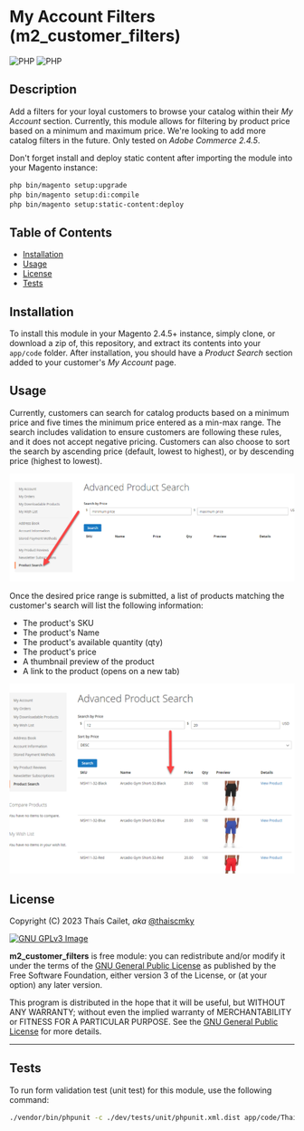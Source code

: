 # My Account Filters (m2_customer_filters)
![PHP](https://img.shields.io/badge/PHP-777BB4?style=for-the-badge&logo=php&logoColor=white)
![PHP](https://img.shields.io/badge/JavaScript-323330?style=for-the-badge&logo=javascript&logoColor=F7DF1E)
## Description
Add a filters for your loyal customers to browse your catalog within their _My Account_ section. 
Currently, this module allows for filtering by product price based on a minimum and maximum price.
We're looking to add more catalog filters in the future. Only tested on _Adobe Commerce 2.4.5_. 

Don't forget install and deploy static content after importing the module into your Magento instance:

```bash
php bin/magento setup:upgrade
php bin/magento setup:di:compile
php bin/magento setup:static-content:deploy
```

## Table of Contents

- [Installation](#installation)
- [Usage](#usage)
- [License](#license)
- [Tests](#tests)

## Installation

To install this module in your Magento 2.4.5+ instance, simply clone, or download a zip of, this repository, and extract its contents into your `app/code` folder. After installation, you should have a _Product Search_ section added to your customer's _My Account_ page.

## Usage

Currently, customers can search for catalog products based on a minimum price and five times the minimum price entered as a min-max range. The search includes validation to ensure customers are following these rules, and it does not accept negative pricing.
Customers can also choose to sort the search by ascending price (default, lowest to highest), or by descending price (highest to lowest).

![alt Product Search section preview](assets/images/product_search_ss.png)

Once the desired price range is submitted, a list of products matching the customer's search will list the following information:

* The product's SKU
* The product's Name
* The product's available quantity (qty)
* The product's price
* A thumbnail preview of the product
* A link to the product (opens on a new tab)

![alt Product Search results preview](assets/images/product_search_results_ss.png)


## License
Copyright (C) 2023  Thaís Cailet, _aka_ [@thaiscmky](https://github.com/thaiscmky)

[![GNU GPLv3 Image](https://www.gnu.org/graphics/gplv3-127x51.png)](http://www.gnu.org/licenses/gpl-3.0.en.html)

**m2_customer_filters** is free module: you can redistribute and/or modify it under the terms of the
[GNU General Public License](https://www.gnu.org/licenses/gpl.html) as
published by the Free Software Foundation, either version 3 of the License, or (at your option) any later version.

This program is distributed in the hope that it will be useful, 
but WITHOUT ANY WARRANTY; without even the implied warranty of MERCHANTABILITY or FITNESS FOR A PARTICULAR PURPOSE. 
See the [GNU General Public License](https://www.gnu.org/licenses/gpl.html) for more details.

---

## Tests

To run form validation test (unit test) for this module, use the following command:

```bash
./vendor/bin/phpunit -c ./dev/tests/unit/phpunit.xml.dist app/code/ThaisCmky/CustomerFilters/Test/Unit/ControllerResult.php
```
